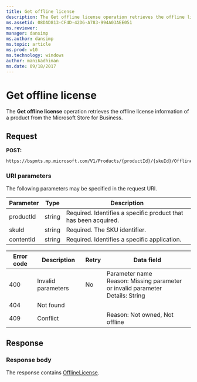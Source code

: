 ```yaml
---
title: Get offline license
description: The Get offline license operation retrieves the offline license information of a product from the Microsoft Store for Business.
ms.assetid: 08DAD813-CF4D-42D6-A783-994A03AEE051
ms.reviewer: 
manager: dansimp
ms.author: dansimp
ms.topic: article
ms.prod: w10
ms.technology: windows
author: manikadhiman
ms.date: 09/18/2017
---
```


# Get offline license

The **Get offline license** operation retrieves the offline license information of a product from the Microsoft Store for Business.

## Request

**POST:**

```http
https://bspmts.mp.microsoft.com/V1/Products/{productId}/{skuId}/OfflineLicense/{contentId}
```

### URI parameters

The following parameters may be specified in the request URI.

|Parameter|Type|Description|
|--- |--- |--- |
|productId|string|Required. Identifies a specific product that has been acquired.|
|skuId|string|Required. The SKU identifier.|
|contentId|string|Required. Identifies a specific application.|
   
|Error code|Description|Retry|Data field|
|--- |--- |--- |--- |
|400|Invalid parameters|No|Parameter name<br>Reason: Missing parameter or invalid parameter<br>Details: String|
|404|Not found|||
|409|Conflict||Reason: Not owned, Not offline|

## Response

### Response body

The response contains [OfflineLicense](data-structures-windows-store-for-business.md#offlinelicense).

 






